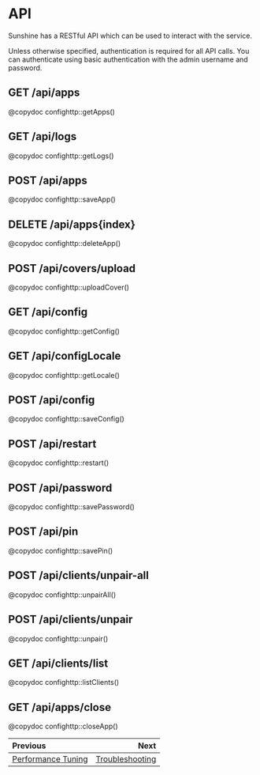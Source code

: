 # API

Sunshine has a RESTful API which can be used to interact with the service.

Unless otherwise specified, authentication is required for all API calls. You can authenticate using
basic authentication with the admin username and password.

## GET /api/apps
@copydoc confighttp::getApps()

## GET /api/logs
@copydoc confighttp::getLogs()

## POST /api/apps
@copydoc confighttp::saveApp()

## DELETE /api/apps{index}
@copydoc confighttp::deleteApp()

## POST /api/covers/upload
@copydoc confighttp::uploadCover()

## GET /api/config
@copydoc confighttp::getConfig()

## GET /api/configLocale
@copydoc confighttp::getLocale()

## POST /api/config
@copydoc confighttp::saveConfig()

## POST /api/restart
@copydoc confighttp::restart()

## POST /api/password
@copydoc confighttp::savePassword()

## POST /api/pin
@copydoc confighttp::savePin()

## POST /api/clients/unpair-all
@copydoc confighttp::unpairAll()

## POST /api/clients/unpair
@copydoc confighttp::unpair()

## GET /api/clients/list
@copydoc confighttp::listClients()

## GET /api/apps/close
@copydoc confighttp::closeApp()

<div class="section_buttons">

| Previous                                    |                                  Next |
|:--------------------------------------------|--------------------------------------:|
| [Performance Tuning](performance_tuning.md) | [Troubleshooting](troubleshooting.md) |

</div>

<details style="display: none;">
  <summary></summary>
  [TOC]
</details>

